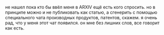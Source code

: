 не нашел пока кто бы ввёл меня в ARXIV ещё есть кого спросить. но в принципе можно и не публиковать как статью, а сгенерить с помощью специального чата производных продуктов, патентов, скажем. я очень рад, что у меня этот чат появился. он мне без лишних слов, все говорит как есть. 

